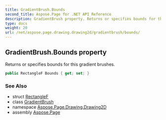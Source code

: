 ```yaml
---
title: GradientBrush.Bounds
second_title: Aspose.Page for .NET API Reference
description: GradientBrush property. Returns or specifies bounds for this gradient brushes
type: docs
weight: 20
url: /net/aspose.page.drawing.drawing2d/gradientbrush/bounds/
---
```

## GradientBrush.Bounds property

Returns or specifies bounds for this gradient brushes.

```csharp
public RectangleF Bounds { get; set; }
```

### See Also

* struct [RectangleF](../../../aspose.page.drawing/rectanglef/)
* class [GradientBrush](../)
* namespace [Aspose.Page.Drawing.Drawing2D](../../gradientbrush/)
* assembly [Aspose.Page](../../../)


